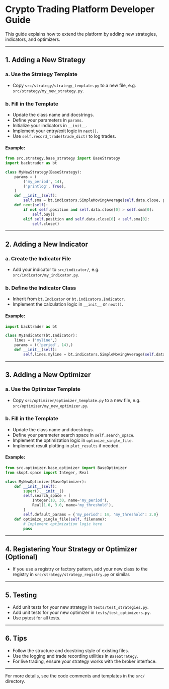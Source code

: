 # Crypto Trading Platform Developer Guide

This guide explains how to extend the platform by adding new strategies, indicators, and optimizers.

---

## 1. Adding a New Strategy

### a. Use the Strategy Template
- Copy `src/strategy/strategy_template.py` to a new file, e.g. `src/strategy/my_new_strategy.py`.

### b. Fill in the Template
- Update the class name and docstrings.
- Define your parameters in `params`.
- Initialize your indicators in `__init__`.
- Implement your entry/exit logic in `next()`.
- Use `self.record_trade(trade_dict)` to log trades.

#### Example:
```python
from src.strategy.base_strategy import BaseStrategy
import backtrader as bt

class MyNewStrategy(BaseStrategy):
    params = (
        ('my_period', 14),
        ('printlog', True),
    )
    def __init__(self):
        self.sma = bt.indicators.SimpleMovingAverage(self.data.close, period=self.p.my_period)
    def next(self):
        if not self.position and self.data.close[0] > self.sma[0]:
            self.buy()
        elif self.position and self.data.close[0] < self.sma[0]:
            self.close()
```

---

## 2. Adding a New Indicator

### a. Create the Indicator File
- Add your indicator to `src/indicator/`, e.g. `src/indicator/my_indicator.py`.

### b. Define the Indicator Class
- Inherit from `bt.Indicator` or `bt.indicators.Indicator`.
- Implement the calculation logic in `__init__` or `next()`.

#### Example:
```python
import backtrader as bt

class MyIndicator(bt.Indicator):
    lines = ('myline',)
    params = (('period', 14),)
    def __init__(self):
        self.lines.myline = bt.indicators.SimpleMovingAverage(self.data, period=self.p.period)
```

---

## 3. Adding a New Optimizer

### a. Use the Optimizer Template
- Copy `src/optimizer/optimizer_template.py` to a new file, e.g. `src/optimizer/my_new_optimizer.py`.

### b. Fill in the Template
- Update the class name and docstrings.
- Define your parameter search space in `self.search_space`.
- Implement the optimization logic in `optimize_single_file`.
- Implement result plotting in `plot_results` if needed.

#### Example:
```python
from src.optimizer.base_optimizer import BaseOptimizer
from skopt.space import Integer, Real

class MyNewOptimizer(BaseOptimizer):
    def __init__(self):
        super().__init__()
        self.search_space = [
            Integer(10, 30, name='my_period'),
            Real(1.0, 3.0, name='my_threshold'),
        ]
        self.default_params = {'my_period': 14, 'my_threshold': 2.0}
    def optimize_single_file(self, filename):
        # Implement optimization logic here
        pass
```

---

## 4. Registering Your Strategy or Optimizer (Optional)
- If you use a registry or factory pattern, add your new class to the registry in `src/strategy/strategy_registry.py` or similar.

---

## 5. Testing
- Add unit tests for your new strategy in `tests/test_strategies.py`.
- Add unit tests for your new optimizer in `tests/test_optimizers.py`.
- Use pytest for all tests.

---

## 6. Tips
- Follow the structure and docstring style of existing files.
- Use the logging and trade recording utilities in `BaseStrategy`.
- For live trading, ensure your strategy works with the broker interface.

---

For more details, see the code comments and templates in the `src/` directory. 